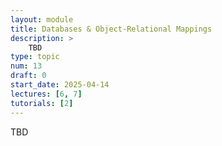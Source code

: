 ```yaml
---
layout: module
title: Databases & Object-Relational Mappings
description: > 
    TBD
type: topic
num: 13
draft: 0
start_date: 2025-04-14
lectures: [6, 7]
tutorials: [2]
---
```


TBD

